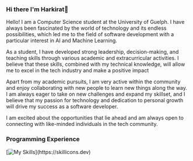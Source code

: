 ### Hi there I'm Harkirat👋

Hello! I am a Computer Science student at the University of Guelph. I have always been fascinated by the world of technology and its endless possibilities, which led me to the field of software development with a particular interest in AI and Machine Learning.

As a student, I have developed strong leadership, decision-making, and teaching skills through various academic and extracurricular activities. I believe that these skills, combined with my technical knowledge, will allow me to excel in the tech industry and make a positive impact

Apart from my academic pursuits, I am very active within the community and enjoy collaborating with new people to learn new things along the way. I am always eager to take on new challenges and expand my skillset, and I believe that my passion for technology and dedication to personal growth will drive my success as a software developer.

I am excited about the opportunities that lie ahead and am always open to connecting with like-minded individuals in the tech community.


### Programming Experience

[![My Skills](https://skillicons.dev/icons?i=c,c+,java,python,js,html,css,PHP,react.js,wasm,linux,)](https://skillicons.dev)
 


<!--
**Harkirat78/Harkirat78** is a ✨ _special_ ✨ repository because its `README.md` (this file) appears on your GitHub profile.

Here are some ideas to get you started:

- 🔭 I’m currently working on ...
- 🌱 I’m currently learning ...
- 👯 I’m looking to collaborate on ...
- 🤔 I’m looking for help with ...
- 💬 Ask me about ...
- 📫 How to reach me: ...
- 😄 Pronouns: ...
- ⚡ Fun fact: ...
-->
